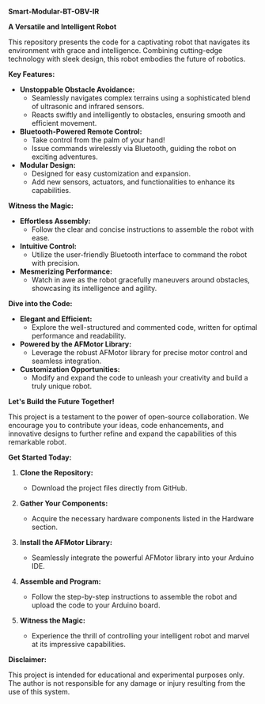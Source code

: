 

**Smart-Modular-BT-OBV-IR**

**A Versatile and Intelligent Robot**

This repository presents the code for a captivating robot that navigates its environment with grace and intelligence. Combining cutting-edge technology with sleek design, this robot embodies the future of robotics.

**Key Features:**

* **Unstoppable Obstacle Avoidance:**
    * Seamlessly navigates complex terrains using a sophisticated blend of ultrasonic and infrared sensors. 
    * Reacts swiftly and intelligently to obstacles, ensuring smooth and efficient movement.
* **Bluetooth-Powered Remote Control:**
    * Take control from the palm of your hand! 
    * Issue commands wirelessly via Bluetooth, guiding the robot on exciting adventures.
* **Modular Design:**
    * Designed for easy customization and expansion. 
    * Add new sensors, actuators, and functionalities to enhance its capabilities.

**Witness the Magic:**

* **Effortless Assembly:** 
    * Follow the clear and concise instructions to assemble the robot with ease.
* **Intuitive Control:** 
    * Utilize the user-friendly Bluetooth interface to command the robot with precision. 
* **Mesmerizing Performance:** 
    * Watch in awe as the robot gracefully maneuvers around obstacles, showcasing its intelligence and agility.

**Dive into the Code:**

* **Elegant and Efficient:** 
    * Explore the well-structured and commented code, written for optimal performance and readability.
* **Powered by the AFMotor Library:** 
    * Leverage the robust AFMotor library for precise motor control and seamless integration.
* **Customization Opportunities:** 
    * Modify and expand the code to unleash your creativity and build a truly unique robot.

**Let's Build the Future Together!**

This project is a testament to the power of open-source collaboration. We encourage you to contribute your ideas, code enhancements, and innovative designs to further refine and expand the capabilities of this remarkable robot.

**Get Started Today:**

1. **Clone the Repository:** 
   * Download the project files directly from GitHub.

2. **Gather Your Components:**
   * Acquire the necessary hardware components listed in the Hardware section.

3. **Install the AFMotor Library:**
   * Seamlessly integrate the powerful AFMotor library into your Arduino IDE.

4. **Assemble and Program:**
   * Follow the step-by-step instructions to assemble the robot and upload the code to your Arduino board.

5. **Witness the Magic:** 
   * Experience the thrill of controlling your intelligent robot and marvel at its impressive capabilities.

**Disclaimer:**

This project is intended for educational and experimental purposes only. The author is not responsible for any damage or injury resulting from the use of this system.

